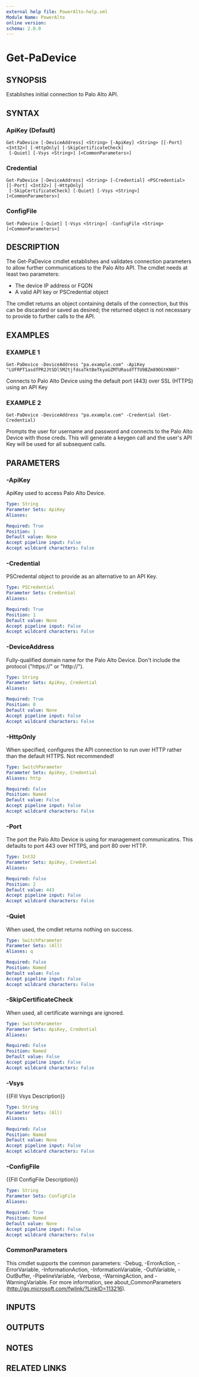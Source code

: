 ```yaml
---
external help file: PowerAlto-help.xml
Module Name: PowerAlto
online version:
schema: 2.0.0
---
```


# Get-PaDevice

## SYNOPSIS
Establishes initial connection to Palo Alto API.

## SYNTAX

### ApiKey (Default)
```
Get-PaDevice [-DeviceAddress] <String> [-ApiKey] <String> [[-Port] <Int32>] [-HttpOnly] [-SkipCertificateCheck]
 [-Quiet] [-Vsys <String>] [<CommonParameters>]
```

### Credential
```
Get-PaDevice [-DeviceAddress] <String> [-Credential] <PSCredential> [[-Port] <Int32>] [-HttpOnly]
 [-SkipCertificateCheck] [-Quiet] [-Vsys <String>] [<CommonParameters>]
```

### ConfigFile
```
Get-PaDevice [-Quiet] [-Vsys <String>] -ConfigFile <String> [<CommonParameters>]
```

## DESCRIPTION
The Get-PaDevice cmdlet establishes and validates connection parameters to allow further communications to the Palo Alto API.
The cmdlet needs at least two parameters:
 - The device IP address or FQDN
 - A valid API key or PSCredential object

The cmdlet returns an object containing details of the connection, but this can be discarded or saved as desired; the returned object is not necessary to provide to further calls to the API.

## EXAMPLES

### EXAMPLE 1
```
Get-PaDevice -DeviceAddress "pa.example.com" -ApiKey "LUFRPT1asdfPR2JtSDl5M2tjfdsaTktBeTkyaGZMTURasdfTTU9BZm89OGtKN0F"
```

Connects to Palo Alto Device using the default port (443) over SSL (HTTPS) using an API Key

### EXAMPLE 2
```
Get-PaDevice -DeviceAddress "pa.example.com" -Credential (Get-Credential)
```

Prompts the user for username and password and connects to the Palo Alto Device with those creds. 
This will generate a keygen call and the user's API Key will be used for all subsequent calls.

## PARAMETERS

### -ApiKey
ApiKey used to access Palo Alto Device.

```yaml
Type: String
Parameter Sets: ApiKey
Aliases:

Required: True
Position: 1
Default value: None
Accept pipeline input: False
Accept wildcard characters: False
```

### -Credential
PSCredental object to provide as an alternative to an API Key.

```yaml
Type: PSCredential
Parameter Sets: Credential
Aliases:

Required: True
Position: 1
Default value: None
Accept pipeline input: False
Accept wildcard characters: False
```

### -DeviceAddress
Fully-qualified domain name for the Palo Alto Device.
Don't include the protocol ("https://" or "http://").

```yaml
Type: String
Parameter Sets: ApiKey, Credential
Aliases:

Required: True
Position: 0
Default value: None
Accept pipeline input: False
Accept wildcard characters: False
```

### -HttpOnly
When specified, configures the API connection to run over HTTP rather than the default HTTPS.
Not recommended!

```yaml
Type: SwitchParameter
Parameter Sets: ApiKey, Credential
Aliases: http

Required: False
Position: Named
Default value: False
Accept pipeline input: False
Accept wildcard characters: False
```

### -Port
The port the Palo Alto Device is using for management communicatins.
This defaults to port 443 over HTTPS, and port 80 over HTTP.

```yaml
Type: Int32
Parameter Sets: ApiKey, Credential
Aliases:

Required: False
Position: 2
Default value: 443
Accept pipeline input: False
Accept wildcard characters: False
```

### -Quiet
When used, the cmdlet returns nothing on success.

```yaml
Type: SwitchParameter
Parameter Sets: (All)
Aliases: q

Required: False
Position: Named
Default value: False
Accept pipeline input: False
Accept wildcard characters: False
```

### -SkipCertificateCheck
When used, all certificate warnings are ignored.

```yaml
Type: SwitchParameter
Parameter Sets: ApiKey, Credential
Aliases:

Required: False
Position: Named
Default value: False
Accept pipeline input: False
Accept wildcard characters: False
```

### -Vsys
{{Fill Vsys Description}}

```yaml
Type: String
Parameter Sets: (All)
Aliases:

Required: False
Position: Named
Default value: None
Accept pipeline input: False
Accept wildcard characters: False
```

### -ConfigFile
{{Fill ConfigFile Description}}

```yaml
Type: String
Parameter Sets: ConfigFile
Aliases:

Required: True
Position: Named
Default value: None
Accept pipeline input: False
Accept wildcard characters: False
```

### CommonParameters
This cmdlet supports the common parameters: -Debug, -ErrorAction, -ErrorVariable, -InformationAction, -InformationVariable, -OutVariable, -OutBuffer, -PipelineVariable, -Verbose, -WarningAction, and -WarningVariable. For more information, see about_CommonParameters (http://go.microsoft.com/fwlink/?LinkID=113216).

## INPUTS

## OUTPUTS

## NOTES

## RELATED LINKS
